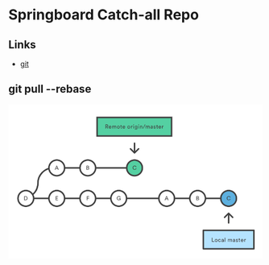 # Springboard Catch-all Repo

## Links

* [git]( https://www.atlassian.com/git/tutorials/syncing)

## git pull --rebase

![](./docs/git_pull_rebase.png)

